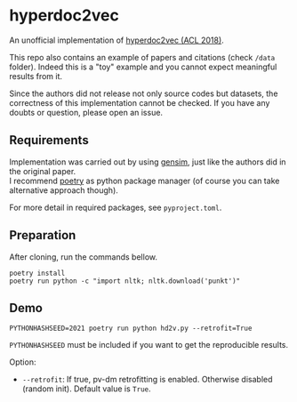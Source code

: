 # hyperdoc2vec

An unofficial implementation of [hyperdoc2vec (ACL 2018)](https://www.aclweb.org/anthology/P18-1222/).  

This repo also contains an example of papers and citations (check `/data` folder). Indeed this is a "toy" example and you cannot expect meaningful results from it.

Since the authors did not release not only source codes but datasets, the correctness of this implementation cannot be checked. If you have any doubts or question, please open an issue.

## Requirements

Implementation was carried out by using [gensim](https://radimrehurek.com/gensim/), just like the authors did in the original paper.  
I recommend [poetry](https://github.com/python-poetry/poetry) as python package manager (of course you can take alternative approach though).

For more detail in required packages, see `pyproject.toml`.

## Preparation

After cloning, run the commands bellow.

```
poetry install
poetry run python -c "import nltk; nltk.download('punkt')"
```

## Demo

```
PYTHONHASHSEED=2021 poetry run python hd2v.py --retrofit=True
```

`PYTHONHASHSEED` must be included if you want to get the reproducible results.

Option:  
- `--retrofit`: If true, pv-dm retrofitting is enabled. Otherwise disabled (random init). Default value is `True`.